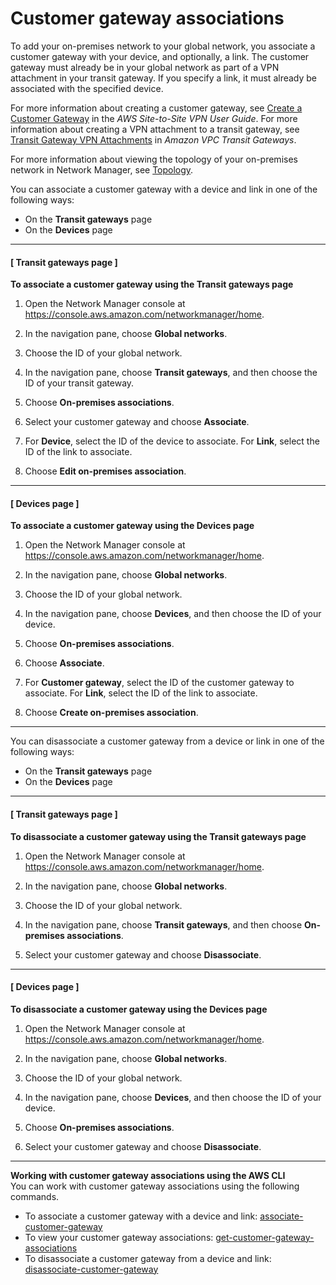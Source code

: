# Customer gateway associations<a name="cgw-association"></a>

To add your on\-premises network to your global network, you associate a customer gateway with your device, and optionally, a link\. The customer gateway must already be in your global network as part of a VPN attachment in your transit gateway\. If you specify a link, it must already be associated with the specified device\.

For more information about creating a customer gateway, see [Create a Customer Gateway](https://docs.aws.amazon.com/vpn/latest/s2svpn/SetUpVPNConnections.html#vpn-create-cgw) in the *AWS Site\-to\-Site VPN User Guide*\. For more information about creating a VPN attachment to a transit gateway, see [Transit Gateway VPN Attachments](https://docs.aws.amazon.com/vpc/latest/tgw/tgw-vpn-attachments.html) in *Amazon VPC Transit Gateways*\.

For more information about viewing the topology of your on\-premises network in Network Manager, see [Topology](network-manager-monitor-console.md#network-manager-topology)\.

You can associate a customer gateway with a device and link in one of the following ways:
+ On the **Transit gateways** page
+ On the **Devices** page

------
#### [ Transit gateways page ]

**To associate a customer gateway using the Transit gateways page**

1. Open the Network Manager console at [https://console\.aws\.amazon\.com/networkmanager/home](https://console.aws.amazon.com/networkmanager/home)\.

1. In the navigation pane, choose **Global networks**\.

1. Choose the ID of your global network\.

1. In the navigation pane, choose **Transit gateways**, and then choose the ID of your transit gateway\.

1. Choose **On\-premises associations**\.

1. Select your customer gateway and choose **Associate**\.

1. For **Device**, select the ID of the device to associate\. For **Link**, select the ID of the link to associate\.

1. Choose **Edit on\-premises association**\.

------
#### [ Devices page ]

**To associate a customer gateway using the Devices page**

1. Open the Network Manager console at [https://console\.aws\.amazon\.com/networkmanager/home](https://console.aws.amazon.com/networkmanager/home)\.

1. In the navigation pane, choose **Global networks**\.

1. Choose the ID of your global network\.

1. In the navigation pane, choose **Devices**, and then choose the ID of your device\.

1. Choose **On\-premises associations**\.

1. Choose **Associate**\.

1. For **Customer gateway**, select the ID of the customer gateway to associate\. For **Link**, select the ID of the link to associate\.

1. Choose **Create on\-premises association**\.

------

You can disassociate a customer gateway from a device or link in one of the following ways:
+ On the **Transit gateways** page
+ On the **Devices** page

------
#### [ Transit gateways page ]

**To disassociate a customer gateway using the Transit gateways page**

1. Open the Network Manager console at [https://console\.aws\.amazon\.com/networkmanager/home](https://console.aws.amazon.com/networkmanager/home)\.

1. In the navigation pane, choose **Global networks**\.

1. Choose the ID of your global network\.

1. In the navigation pane, choose **Transit gateways**, and then choose **On\-premises associations**\.

1. Select your customer gateway and choose **Disassociate**\.

------
#### [ Devices page ]

**To disassociate a customer gateway using the Devices page**

1. Open the Network Manager console at [https://console\.aws\.amazon\.com/networkmanager/home](https://console.aws.amazon.com/networkmanager/home)\.

1. In the navigation pane, choose **Global networks**\.

1. Choose the ID of your global network\.

1. In the navigation pane, choose **Devices**, and then choose the ID of your device\.

1. Choose **On\-premises associations**\.

1. Select your customer gateway and choose **Disassociate**\.

------

**Working with customer gateway associations using the AWS CLI**  
You can work with customer gateway associations using the following commands\.
+ To associate a customer gateway with a device and link: [associate\-customer\-gateway](https://docs.aws.amazon.com/cli/latest/reference/networkmanager/associate-customer-gateway.html)
+ To view your customer gateway associations: [get\-customer\-gateway\-associations](https://docs.aws.amazon.com/cli/latest/reference/networkmanager/get-customer-gateway-associations.html)
+ To disassociate a customer gateway from a device and link: [disassociate\-customer\-gateway](https://docs.aws.amazon.com/cli/latest/reference/networkmanager/disassociate-customer-gateway.html)